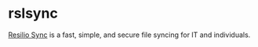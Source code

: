 rslsync
=======

[Resilio Sync][1] is a fast, simple, and secure file syncing for IT and individuals.


[1]: https://getsync.com/
